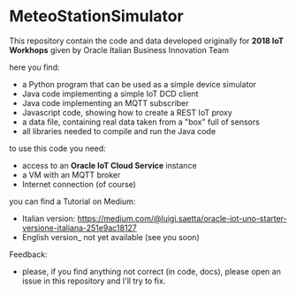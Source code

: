 # MeteoStationSimulator

This repository contain the code and data developed originally
for **2018 IoT Workhops** given by Oracle Italian Business Innovation Team

here you find:
- a Python program that can be used as a simple device simulator
- Java code implementing a simple IoT DCD client
- Java code implementing an MQTT subscriber
- Javascript code, showing how to create a REST IoT proxy
- a data file, containing real data taken from a "box" full of sensors
- all libraries needed to compile and run the Java code

to use this code you need:
- access to an **Oracle IoT Cloud Service** instance
- a VM with an MQTT broker
- Internet connection (of course)

you can find a Tutorial on Medium:
- Italian version: https://medium.com/@luigi.saetta/oracle-iot-uno-starter-versione-italiana-251e9ac18127
- English version_ not yet available (see you soon)

Feedback:
- please, if you find anything not correct (in code, docs), please open an issue in this repository and I'll try to fix.




